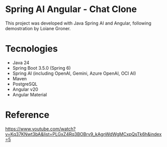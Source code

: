 # Spring AI Angular - Chat Clone
This project was developed with Java Spring AI and Angular, following demostration by Loiane Groner.

# Tecnologies
- Java 24
- Spring Boot 3.5.0 (Spring 6)
- Spring AI (including OpenAI, Gemini, Azure OpenAI, OCI AI)
- Maven
- PostgreSQL
- Angular v20
- Angular Material

# Reference
https://www.youtube.com/watch?v=Kq37KNwt3bA&list=PLGxZ4Rq3BOBrv9_kAgnWdWgMCxpQsTk6h&index=5

